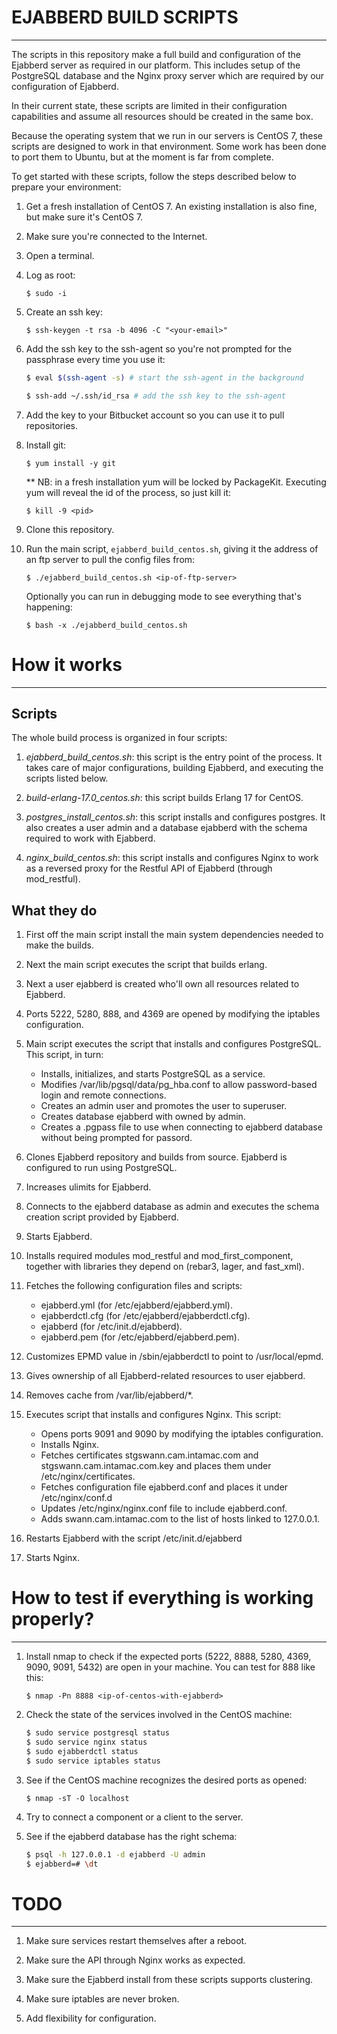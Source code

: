 # EJABBERD BUILD SCRIPTS

----

The scripts in this repository make a full build and configuration of the Ejabberd server as required in our platform. This includes setup of the PostgreSQL database and the Nginx proxy server which are required by our configuration of Ejabberd.

In their current state, these scripts are limited in their configuration capabilities and assume all resources should be created in the same box. 

Because the operating system that we run in our servers is CentOS 7, these scripts are designed to work in that environment. Some work has been done to port them to Ubuntu, but at the moment is far from complete. 

To get started with these scripts, follow the steps described below to prepare your environment:

1. Get a fresh installation of CentOS 7. An existing installation is also fine, but make sure it's CentOS 7.

2.  Make sure you're connected to the Internet. 

3. Open a terminal. 

4. Log as root:

    `$ sudo -i`

5. Create an ssh key:

    `$ ssh-keygen -t rsa -b 4096 -C "<your-email>"`

6. Add the ssh key to the ssh-agent so you're not prompted for the passphrase every time you use it:

	```bash 
	$ eval $(ssh-agent -s) # start the ssh-agent in the background

	$ ssh-add ~/.ssh/id_rsa # add the ssh key to the ssh-agent 
	```

7. Add the key to your Bitbucket account so you can use it to pull repositories. 

8. Install git:

	`$ yum install -y git`

	** NB: in a fresh installation yum will be locked by PackageKit. Executing yum will reveal the id of the process, so just kill it:

	`$ kill -9 <pid>`

9. Clone this repository.

10. Run the main script, `ejabberd_build_centos.sh`, giving it the address of an ftp server to pull the config files from:

	`$ ./ejabberd_build_centos.sh <ip-of-ftp-server>`

	Optionally you can run in debugging mode to see everything that's happening:

	`$ bash -x ./ejabberd_build_centos.sh`


# How it works

----

## Scripts 

The whole build process is organized in four scripts:

1. *ejabberd_build_centos.sh*: this script is the entry point of the process. It takes care of major configurations, building Ejabberd, and executing the scripts listed below.

2. *build-erlang-17.0_centos.sh*: this script builds Erlang 17 for CentOS.

3. *postgres_install_centos.sh*: this script installs and configures postgres. It also creates a user admin and a database ejabberd with the schema required to work with Ejabberd.

4. *nginx_build_centos.sh*: this script installs and configures Nginx to work as a reversed proxy for the Restful API of Ejabberd (through mod_restful).

## What they do

1. First off the main script install the main system dependencies needed to make the builds.

2. Next the main script executes the script that builds erlang.

3. Next a user ejabberd is created who'll own all resources related to Ejabberd.

4. Ports 5222, 5280, 888, and 4369 are opened by modifying the iptables configuration.

5. Main script executes the script that installs and configures PostgreSQL. This script, in turn:

	- Installs, initializes, and starts PostgreSQL as a service.
	- Modifies /var/lib/pgsql/data/pg_hba.conf to allow password-based login and remote connections.
	- Creates an admin user and promotes the user to superuser.
	- Creates database ejabberd with owned by admin. 
	- Creates a .pgpass file to use when connecting to ejabberd database without being prompted for passord.

6. Clones Ejabberd repository and builds from source. Ejabberd is configured to run using PostgreSQL. 

7. Increases ulimits for Ejabberd.

8. Connects to the ejabberd database as admin and executes the schema creation script provided by Ejabberd.

9. Starts Ejabberd.

10. Installs required modules mod_restful and mod_first_component, together with libraries they depend on (rebar3, lager, and fast_xml).

11. Fetches the following configuration files and scripts:

	- ejabberd.yml (for /etc/ejabberd/ejabberd.yml).
	- ejabberdctl.cfg (for /etc/ejabberd/ejabberdctl.cfg).
	- ejabberd (for /etc/init.d/ejabberd).
	- ejabberd.pem (for /etc/ejabberd/ejabberd.pem).

12. Customizes EPMD value in /sbin/ejabberdctl to point to /usr/local/epmd.

13. Gives ownership of all Ejabberd-related resources to user ejabberd.

14. Removes cache from /var/lib/ejabberd/*.

15. Executes script that installs and configures Nginx. This script:

	- Opens ports 9091 and 9090 by modifying the iptables configuration.
	- Installs Nginx.
	- Fetches certificates stgswann.cam.intamac.com and stgswann.cam.intamac.com.key and places them under /etc/nginx/certificates.
	- Fetches configuration file ejabberd.conf and places it under /etc/nginx/conf.d
	- Updates /etc/nginx/nginx.conf file to include ejabberd.conf.
	- Adds swann.cam.intamac.com to the list of hosts linked to 127.0.0.1. 

16. Restarts Ejabberd with the script /etc/init.d/ejabberd

17. Starts Nginx.

# How to test if everything is working properly?

----

1. Install nmap to check if the expected ports (5222, 8888, 5280, 4369, 9090, 9091, 5432) are open in your machine. You can test for 888 like this: 

	`$ nmap -Pn 8888 <ip-of-centos-with-ejabberd>`

2. Check the state of the services involved in the CentOS machine:

	```bash
	$ sudo service postgresql status
	$ sudo service nginx status
	$ sudo ejabberdctl status
	$ sudo service iptables status
	```

3. See if the CentOS machine recognizes the desired ports as opened:

	`$ nmap -sT -O localhost`

4. Try to connect a component or a client to the server. 

5. See if the ejabberd database has the right schema:

	```bash
	$ psql -h 127.0.0.1 -d ejabberd -U admin
	$ ejabberd=# \dt
	```

# TODO

----

1. Make sure services restart themselves after a reboot.

2. Make sure the API through Nginx works as expected.

3. Make sure the Ejabberd install from these scripts supports clustering.

4. Make sure iptables are never broken. 

5. Add flexibility for configuration. 
